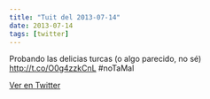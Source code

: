```yaml
---
title: "Tuit del 2013-07-14"
date: 2013-07-14
tags: [twitter]
---
```


Probando las delicias turcas (o algo parecido, no sé) http://t.co/O0g4zzkCnL #noTaMal



[Ver en Twitter](https://twitter.com/i/web/status/356498249512796160)
